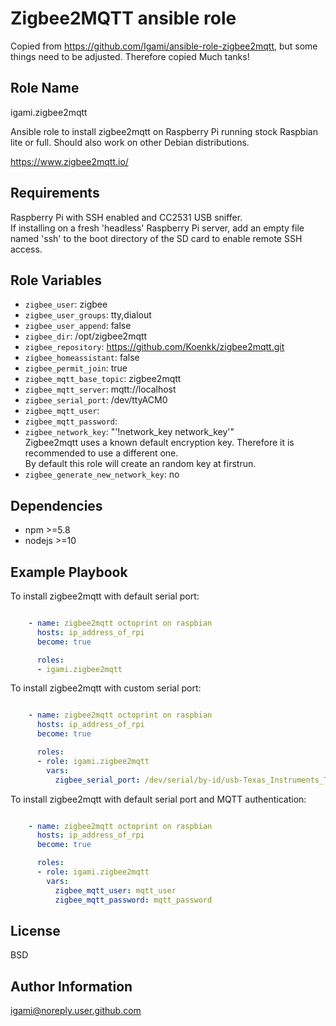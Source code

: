 Zigbee2MQTT ansible role
========================

Copied from https://github.com/Igami/ansible-role-zigbee2mqtt, but some things need to be adjusted. Therefore copied
Much tanks!


Role Name
---------

igami.zigbee2mqtt

Ansible role to install  zigbee2mqtt on Raspberry Pi running stock Raspbian lite or full. Should also work on other Debian distributions.

https://www.zigbee2mqtt.io/

Requirements
------------

Raspberry Pi with SSH enabled and CC2531 USB sniffer.  
If installing on a fresh 'headless' Raspberry Pi server, add an empty file named 'ssh' to the boot directory of the SD card to enable remote SSH access.

Role Variables
--------------

- `zigbee_user`: zigbee
- `zigbee_user_groups`: tty,dialout
- `zigbee_user_append`: false
- `zigbee_dir`: /opt/zigbee2mqtt
- `zigbee_repository`: https://github.com/Koenkk/zigbee2mqtt.git
- `zigbee_homeassistant`: false
- `zigbee_permit_join`: true
- `zigbee_mqtt_base_topic`: zigbee2mqtt
- `zigbee_mqtt_server`: mqtt://localhost
- `zigbee_serial_port`: /dev/ttyACM0
- `zigbee_mqtt_user`: 
- `zigbee_mqtt_password`: 
- `zigbee_network_key`: "'!network_key network_key'"  
  Zigbee2mqtt uses a known default encryption key. Therefore it is recommended to use a different one.  
  By default this role will create an random key at firstrun.
- `zigbee_generate_new_network_key`: no

Dependencies
------------

- npm >=5.8
- nodejs >=10

Example Playbook
----------------

To install zigbee2mqtt with default serial port:

```yaml

    - name: zigbee2mqtt octoprint on raspbian
      hosts: ip_address_of_rpi
      become: true

      roles:
      - igami.zigbee2mqtt
```

To install zigbee2mqtt with custom serial port:

```yaml

    - name: zigbee2mqtt octoprint on raspbian
      hosts: ip_address_of_rpi
      become: true

      roles:
      - role: igami.zigbee2mqtt
        vars: 
          zigbee_serial_port: /dev/serial/by-id/usb-Texas_Instruments_TI_CC2531_USB_CDC___0X00124B0018ED3DDF-if00
```

To install zigbee2mqtt with default serial port and MQTT authentication:

```yaml

    - name: zigbee2mqtt octoprint on raspbian
      hosts: ip_address_of_rpi
      become: true

      roles:
      - role: igami.zigbee2mqtt
        vars: 
          zigbee_mqtt_user: mqtt_user
          zigbee_mqtt_password: mqtt_password
```

License
-------

BSD

Author Information
------------------

igami@noreply.user.github.com